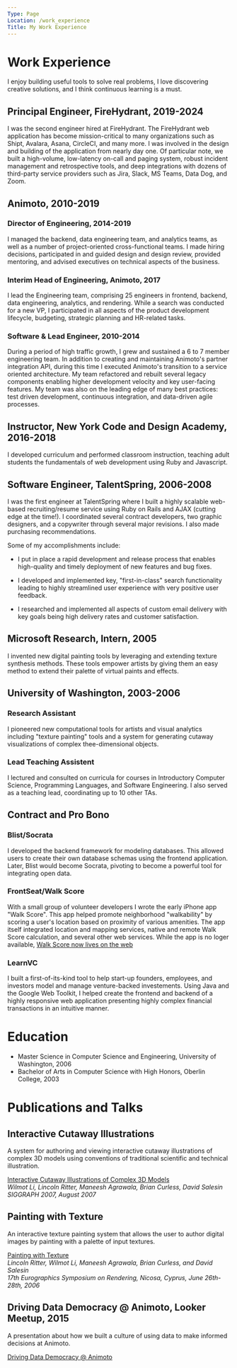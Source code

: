 ```yaml
---
Type: Page
Location: /work_experience
Title: My Work Experience
---
```


# Work Experience

I enjoy building useful tools to solve real problems, I love discovering
creative solutions, and I think continuous learning is a must.

## Principal Engineer, FireHydrant, 2019-2024

I was the second engineer hired at FireHydrant. The FireHydrant web application
has become mission-critical to many organizations such as Shipt, Avalara, Asana,
CircleCI, and many more. I was involved in the design and building of the
application from nearly day one. Of particular note, we built a high-volume,
low-latency on-call and paging system, robust incident management and
retrospective tools, and deep integrations with dozens of third-party service
providers such as Jira, Slack, MS Teams, Data Dog, and Zoom.

## Animoto, 2010-2019

### Director of Engineering, 2014-2019

I managed the backend, data engineering team, and analytics teams, as well as a
number of project-oriented cross-functional teams. I made hiring decisions,
participated in and guided design and design review, provided mentoring, and
advised executives on technical aspects of the business.

### Interim Head of Engineering, Animoto, 2017

I lead the Engineering team, comprising 25 engineers in frontend, backend, data
engineering, analytics, and rendering. While a search was conducted for a new
VP, I participated in all aspects of the product development lifecycle,
budgeting, strategic planning and HR-related tasks.

### Software & Lead Engineer, 2010-2014

During a period of high traffic growth, I grew and sustained a 6 to 7 member
engineering team. In addition to creating and maintaining Animoto's partner
integration API, during this time I executed Animoto's transition to a service
oriented architecture. My team refactored and rebuilt several legacy components
enabling higher development velocity and key user-facing features. My team was
also on the leading edge of many best practices: test driven development,
continuous integration, and data-driven agile processes.

## Instructor, New York Code and Design Academy, 2016-2018

I developed curriculum and performed classroom instruction, teaching adult
students the fundamentals of web development using Ruby and Javascript. 

## Software Engineer, TalentSpring, 2006-2008

I was the first engineer at TalentSpring where I built a highly scalable
web-based recruiting/resume service using Ruby on Rails and AJAX (cutting edge
at the time!). I coordinated several contract developers, two graphic designers,
and a copywriter through several major revisions. I also made purchasing
recommendations.

Some of my accomplishments include:

- I put in place a rapid development and release process that enables
  high-quality and timely deployment of new features and bug fixes.

- I developed and implemented key, "first-in-class" search functionality leading
  to highly streamlined user experience with very positive user feedback.

- I researched and implemented all aspects of custom email delivery with key
  goals being high delivery rates and customer satisfaction.

## Microsoft Research, Intern, 2005

I invented new digital painting tools by leveraging and extending texture
synthesis methods. These tools empower artists by giving them an easy method to
extend their palette of virtual paints and effects.

## University of Washington, 2003-2006

### Research Assistant

I pioneered new computational tools for artists and visual analytics including
"texture painting" tools and a system for generating cutaway visualizations of
complex thee-dimensional objects.

### Lead Teaching Assistent

I lectured and consulted on curricula for courses in Introductory Computer
Science, Programming Languages, and Software Engineering. I also served as a
teaching lead, coordinating up to 10 other TAs.


## Contract and Pro Bono

### Blist/Socrata

I developed the backend framework for modeling databases. This allowed users to
create their own database schemas using the frontend application. Later, Blist
would become Socrata, pivoting to become a powerful tool for integrating open
data.

### FrontSeat/Walk Score

With a small group of volunteer developers I wrote the early iPhone app "Walk
Score". This app helped promote neighborhood "walkability" by scoring a user's
location based on proximity of various amenities. The app itself integrated
location and mapping services, native and remote Walk Score calculation, and
several other web services. While the app is no loger available, [Walk Score now
lives on the web](walkscore.com)

### LearnVC

I built a first-of-its-kind tool to help start-up founders, employees, and
investors model and manage venture-backed investements. Using Java and the
Google Web Toolkit, I helped create the frontend and backend of a highly
responsive web application presenting highly complex financial transactions in
an intuitive manner.

# Education

- Master Science in Computer Science and Engineering, University of Washington, 2006
- Bachelor of Arts in Computer Science with High Honors, Oberlin College, 2003

# Publications and Talks

## Interactive Cutaway Illustrations

A system for authoring and viewing interactive cutaway illustrations of complex 3D models using conventions of traditional scientific and technical illustration.

<blockqoute>
  <a href="http://vis.berkeley.edu/papers/cutaways/">Interactive Cutaway Illustrations of Complex 3D Models</a>
  <br/>
  <cite>
    <em>Wilmot Li, Lincoln Ritter, Maneesh Agrawala, Brian Curless, David Salesin</em>
    <br/>
    SIGGRAPH 2007, August 2007
  </cite>
</blockquote>

## Painting with Texture

An interactive texture painting system that allows the user to author digital
images by painting with a palette of input textures.

<blockqoute>
  <a href="http://grail.cs.washington.edu/projects/painting-with-texture/">Painting with Texture</a>
  <br/>
  <cite>
    <em>Lincoln Ritter, Wilmot Li, Maneesh Agrawala, Brian Curless, and David Salesin</em>
    <br/>
    17th Eurographics Symposium on Rendering, Nicosa, Cyprus, June 26th-28th, 2006
  </cite>
</blockquote>

## Driving Data Democracy @ Animoto, Looker Meetup, 2015

A presentation about how we built a culture of using data to make informed
decisions at Animoto.

[Driving Data Democracy @ Animoto](https://www.youtube.com/watch?v=WG4S8ZjPliQ)
